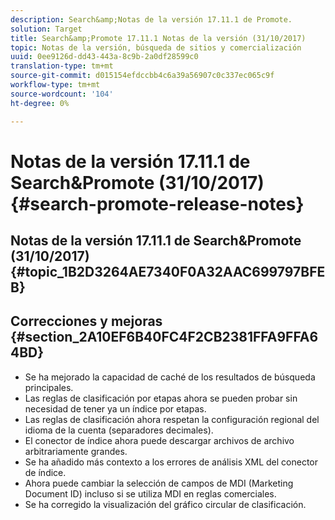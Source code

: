 ```yaml
---
description: Search&amp;Notas de la versión 17.11.1 de Promote.
solution: Target
title: Search&amp;Promote 17.11.1 Notas de la versión (31/10/2017)
topic: Notas de la versión, búsqueda de sitios y comercialización
uuid: 0ee9126d-dd43-443a-8c9b-2a0df28599c0
translation-type: tm+mt
source-git-commit: d015154efdccbb4c6a39a56907c0c337ec065c9f
workflow-type: tm+mt
source-wordcount: '104'
ht-degree: 0%

---
```



# Notas de la versión 17.11.1 de Search&amp;Promote (31/10/2017){#search-promote-release-notes}

## Notas de la versión 17.11.1 de Search&amp;Promote (31/10/2017) {#topic_1B2D3264AE7340F0A32AAC699797BFEB}

## Correcciones y mejoras {#section_2A10EF6B40FC4F2CB2381FFA9FFA64BD}

* Se ha mejorado la capacidad de caché de los resultados de búsqueda principales.
* Las reglas de clasificación por etapas ahora se pueden probar sin necesidad de tener ya un índice por etapas.
* Las reglas de clasificación ahora respetan la configuración regional del idioma de la cuenta (separadores decimales).
* El conector de índice ahora puede descargar archivos de archivo arbitrariamente grandes.
* Se ha añadido más contexto a los errores de análisis XML del conector de índice.
* Ahora puede cambiar la selección de campos de MDI (Marketing Document ID) incluso si se utiliza MDI en reglas comerciales.
* Se ha corregido la visualización del gráfico circular de clasificación.

